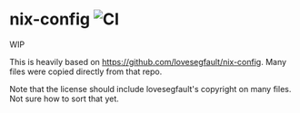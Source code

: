 # nix-config ![CI](https://github.com/bbigras/nix-config/workflows/CI/badge.svg)

WIP

This is heavily based on https://github.com/lovesegfault/nix-config. Many files were copied directly from that repo.

Note that the license should include lovesegfault's copyright on many files. Not sure how to sort that yet.
